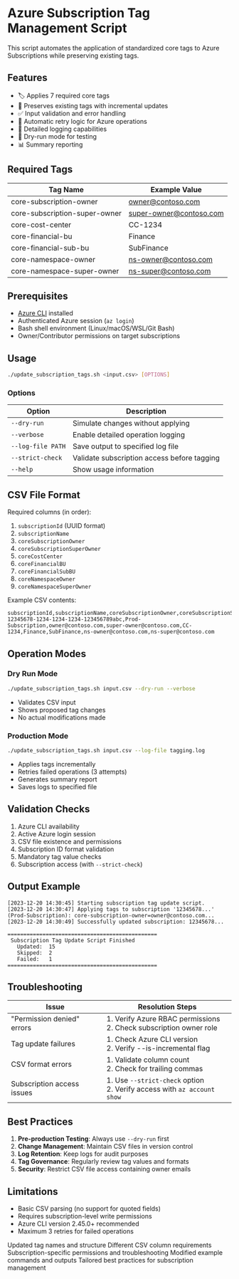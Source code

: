 # Azure Subscription Tag Management Script

This script automates the application of standardized core tags to Azure Subscriptions while preserving existing tags.

## Features

- 🏷️ Applies 7 required core tags
- 🔄 Preserves existing tags with incremental updates
- ✅ Input validation and error handling
- 🔄 Automatic retry logic for Azure operations
- 📝 Detailed logging capabilities
- 🧪 Dry-run mode for testing
- 📊 Summary reporting

## Required Tags

| Tag Name                          | Example Value         |
|-----------------------------------|-----------------------|
| core-subscription-owner          | owner@contoso.com     |
| core-subscription-super-owner    | super-owner@contoso.com |
| core-cost-center                 | CC-1234               |
| core-financial-bu                | Finance               |
| core-financial-sub-bu            | SubFinance            |
| core-namespace-owner             | ns-owner@contoso.com  |
| core-namespace-super-owner       | ns-super@contoso.com  |

## Prerequisites

- [Azure CLI](https://docs.microsoft.com/en-us/cli/azure/install-azure-cli) installed
- Authenticated Azure session (`az login`)
- Bash shell environment (Linux/macOS/WSL/Git Bash)
- Owner/Contributor permissions on target subscriptions

## Usage

```bash
./update_subscription_tags.sh <input.csv> [OPTIONS]
```

### Options

| Option            | Description                                  |
|-------------------|----------------------------------------------|
| `--dry-run`       | Simulate changes without applying            |
| `--verbose`       | Enable detailed operation logging           |
| `--log-file PATH` | Save output to specified log file           |
| `--strict-check`  | Validate subscription access before tagging  |
| `--help`          | Show usage information                       |

## CSV File Format

Required columns (in order):

1. `subscriptionId` (UUID format)
2. `subscriptionName`
3. `coreSubscriptionOwner`
4. `coreSubscriptionSuperOwner`
5. `coreCostCenter`
6. `coreFinancialBU` 
7. `coreFinancialSubBU`
8. `coreNamespaceOwner`
9. `coreNamespaceSuperOwner`

Example CSV contents:
```csv
subscriptionId,subscriptionName,coreSubscriptionOwner,coreSubscriptionSuperOwner,coreCostCenter,coreFinancialBU,coreFinancialSubBU,coreNamespaceOwner,coreNamespaceSuperOwner
12345678-1234-1234-1234-123456789abc,Prod-Subscription,owner@contoso.com,super-owner@contoso.com,CC-1234,Finance,SubFinance,ns-owner@contoso.com,ns-super@contoso.com
```

## Operation Modes

### Dry Run Mode

```bash
./update_subscription_tags.sh input.csv --dry-run --verbose
```
- Validates CSV input
- Shows proposed tag changes
- No actual modifications made

### Production Mode
```bash
./update_subscription_tags.sh input.csv --log-file tagging.log
```
- Applies tags incrementally
- Retries failed operations (3 attempts)
- Generates summary report
- Saves logs to specified file

## Validation Checks

1. Azure CLI availability
2. Active Azure login session
3. CSV file existence and permissions
4. Subscription ID format validation
5. Mandatory tag value checks
6. Subscription access (with `--strict-check`)

## Output Example

```log
[2023-12-20 14:30:45] Starting subscription tag update script.
[2023-12-20 14:30:47] Applying tags to subscription '12345678...' (Prod-Subscription): core-subscription-owner=owner@contoso.com...
[2023-12-20 14:30:49] Successfully updated subscription: 12345678...

===============================================
 Subscription Tag Update Script Finished
   Updated:  15
   Skipped:  2
   Failed:   1
===============================================
```

## Troubleshooting

| Issue                          | Resolution Steps                              |
|--------------------------------|-----------------------------------------------|
| "Permission denied" errors     | 1. Verify Azure RBAC permissions<br>2. Check subscription owner role |
| Tag update failures            | 1. Check Azure CLI version<br>2. Verify --is-incremental flag |
| CSV format errors              | 1. Validate column count<br>2. Check for trailing commas |
| Subscription access issues     | 1. Use `--strict-check` option<br>2. Verify access with `az account show` |

## Best Practices

1. **Pre-production Testing**: Always use `--dry-run` first
2. **Change Management**: Maintain CSV files in version control
3. **Log Retention**: Keep logs for audit purposes
4. **Tag Governance**: Regularly review tag values and formats
5. **Security**: Restrict CSV file access containing owner emails

## Limitations

- Basic CSV parsing (no support for quoted fields)
- Requires subscription-level write permissions
- Azure CLI version 2.45.0+ recommended
- Maximum 3 retries for failed operations 

Updated tag names and structure
Different CSV column requirements
Subscription-specific permissions and troubleshooting
Modified example commands and outputs
Tailored best practices for subscription management